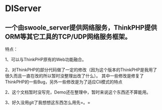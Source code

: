 DIServer
========
一个由swoole_server提供网络服务，ThinkPHP提供ORM等其它工具的TCP/UDP网络服务框架。
-----------------------------------------------------------------
特点：

1、可以与ThinkPHP原有的Web功能融合。

2、对ThinkPHP的部分代码做了一定的修改（因为这个版本的ThinkPHP是我用了很久而且一直在改的所以暂时没整理出改了什么）。
其中一些修改是修复了ThinkPHP的一些Bug，另外一些修改是为了适应Cli模式的特点

2、这个文档暂时没写完，Demo还在整理中，暂时来说这个东西还不算能用。

3、好久没用git了我想想这东西怎么用先=。=

